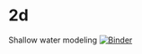 # 2d
 Shallow water modeling
[![Binder](https://mybinder.org/badge_logo.svg)](https://mybinder.org/v2/gh/koldanya/2d/blob/master/Work.ipynb/master)
